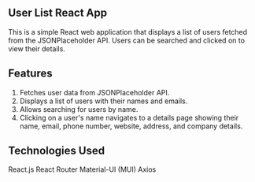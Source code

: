 ## User List React App
This is a simple React web application that displays a list of users fetched from the JSONPlaceholder API. Users can be searched and clicked on to view their details.

## Features
1. Fetches user data from JSONPlaceholder API.
2. Displays a list of users with their names and emails.
3. Allows searching for users by name.
4. Clicking on a user's name navigates to a details page showing their name, email, phone number, website, address, and company details.

## Technologies Used
React.js
React Router
Material-UI (MUI)
Axios
